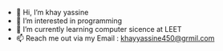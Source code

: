 - 👋 Hi, I’m khay yassine
- 👀 I’m interested in programming
- 🌱 I’m currently learning computer sicence at LEET 
- 📫 Reach me out via my Email : khayyassine450@grmil.com

